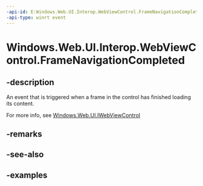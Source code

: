 ```yaml
---
-api-id: E:Windows.Web.UI.Interop.WebViewControl.FrameNavigationCompleted
-api-type: winrt event
---
```


<!-- Event syntax.
public event TypedEventHandler FrameNavigationCompleted<IWebViewControl, WebViewControlNavigationCompletedEventArgs>
-->

# Windows.Web.UI.Interop.WebViewControl.FrameNavigationCompleted

## -description
An event that is triggered when a frame in the control has finished loading its content.

For more info, see [Windows.Web.UI.IWebViewControl](../windows.web.ui/iwebviewcontrol.md)
## -remarks

## -see-also

## -examples

